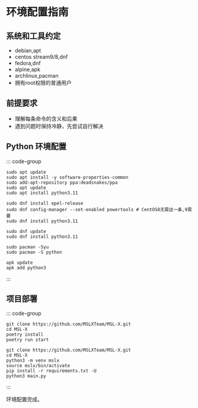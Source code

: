 # 环境配置指南

## 系统和工具约定

- debian,apt
- centos stream9/8,dnf
- fedora,dnf
- alpine,apk
- archlinux,pacman
- 拥有root权限的普通用户

## 前提要求

- 理解每条命令的含义和后果
- 遇到问题时保持冷静，先尝试自行解决

## Python 环境配置

::: code-group
```shell [debian]
sudo apt update
sudo apt install -y software-properties-common
sudo add-apt-repository ppa:deadsnakes/ppa
sudo apt update
sudo apt install python3.11
```

```shell [CentOS Stream]
sudo dnf install epel-release
sudo dnf config-manager --set-enabled powertools # CentOS8无需这一条,9需要
sudo dnf install python3.11
```

```shell [Fedora]
sudo dnf update
sudo dnf install python3.11
```

```shell [archlinux]
sudo pacman -Syu
sudo pacman -S python
```

```shell [Apline]
apk update
apk add python3
```
:::

## 项目部署

::: code-group
```shell [Poetry]
git clone https://github.com/MSLXTeam/MSL-X.git
cd MSL-X
poetry install
poetry run start
```

```shell [venv]
git clone https://github.com/MSLXTeam/MSL-X.git
cd MSL-X
python3 -m venv mslx
source mslx/bin/activate
pip install -r requirements.txt -U
python3 main.py
```
:::

环境配置完成。